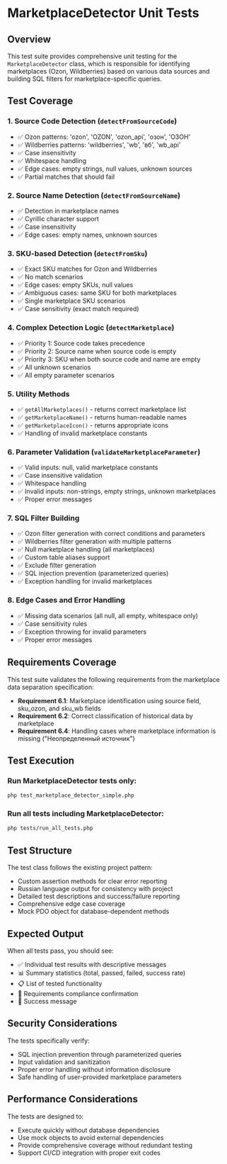 # MarketplaceDetector Unit Tests

## Overview

This test suite provides comprehensive unit testing for the `MarketplaceDetector` class, which is responsible for identifying marketplaces (Ozon, Wildberries) based on various data sources and building SQL filters for marketplace-specific queries.

## Test Coverage

### 1. Source Code Detection (`detectFromSourceCode`)

- ✅ Ozon patterns: 'ozon', 'OZON', 'ozon_api', 'озон', 'ОЗОН'
- ✅ Wildberries patterns: 'wildberries', 'wb', 'вб', 'wb_api'
- ✅ Case insensitivity
- ✅ Whitespace handling
- ✅ Edge cases: empty strings, null values, unknown sources
- ✅ Partial matches that should fail

### 2. Source Name Detection (`detectFromSourceName`)

- ✅ Detection in marketplace names
- ✅ Cyrillic character support
- ✅ Case insensitivity
- ✅ Edge cases: empty names, unknown sources

### 3. SKU-based Detection (`detectFromSku`)

- ✅ Exact SKU matches for Ozon and Wildberries
- ✅ No match scenarios
- ✅ Edge cases: empty SKUs, null values
- ✅ Ambiguous cases: same SKU for both marketplaces
- ✅ Single marketplace SKU scenarios
- ✅ Case sensitivity (exact match required)

### 4. Complex Detection Logic (`detectMarketplace`)

- ✅ Priority 1: Source code takes precedence
- ✅ Priority 2: Source name when source code is empty
- ✅ Priority 3: SKU when both source code and name are empty
- ✅ All unknown scenarios
- ✅ All empty parameter scenarios

### 5. Utility Methods

- ✅ `getAllMarketplaces()` - returns correct marketplace list
- ✅ `getMarketplaceName()` - returns human-readable names
- ✅ `getMarketplaceIcon()` - returns appropriate icons
- ✅ Handling of invalid marketplace constants

### 6. Parameter Validation (`validateMarketplaceParameter`)

- ✅ Valid inputs: null, valid marketplace constants
- ✅ Case insensitive validation
- ✅ Whitespace handling
- ✅ Invalid inputs: non-strings, empty strings, unknown marketplaces
- ✅ Proper error messages

### 7. SQL Filter Building

- ✅ Ozon filter generation with correct conditions and parameters
- ✅ Wildberries filter generation with multiple patterns
- ✅ Null marketplace handling (all marketplaces)
- ✅ Custom table aliases support
- ✅ Exclude filter generation
- ✅ SQL injection prevention (parameterized queries)
- ✅ Exception handling for invalid marketplaces

### 8. Edge Cases and Error Handling

- ✅ Missing data scenarios (all null, all empty, whitespace only)
- ✅ Case sensitivity rules
- ✅ Exception throwing for invalid parameters
- ✅ Proper error messages

## Requirements Coverage

This test suite validates the following requirements from the marketplace data separation specification:

- **Requirement 6.1**: Marketplace identification using source field, sku_ozon, and sku_wb fields
- **Requirement 6.2**: Correct classification of historical data by marketplace
- **Requirement 6.4**: Handling cases where marketplace information is missing ("Неопределенный источник")

## Test Execution

### Run MarketplaceDetector tests only:

```bash
php test_marketplace_detector_simple.php
```

### Run all tests including MarketplaceDetector:

```bash
php tests/run_all_tests.php
```

## Test Structure

The test class follows the existing project pattern:

- Custom assertion methods for clear error reporting
- Russian language output for consistency with project
- Detailed test descriptions and success/failure reporting
- Comprehensive edge case coverage
- Mock PDO object for database-dependent methods

## Expected Output

When all tests pass, you should see:

- ✅ Individual test results with descriptive messages
- 📊 Summary statistics (total, passed, failed, success rate)
- 📋 List of tested functionality
- 🎯 Requirements compliance confirmation
- 🎉 Success message

## Security Considerations

The tests specifically verify:

- SQL injection prevention through parameterized queries
- Input validation and sanitization
- Proper error handling without information disclosure
- Safe handling of user-provided marketplace parameters

## Performance Considerations

The tests are designed to:

- Execute quickly without database dependencies
- Use mock objects to avoid external dependencies
- Provide comprehensive coverage without redundant testing
- Support CI/CD integration with proper exit codes
